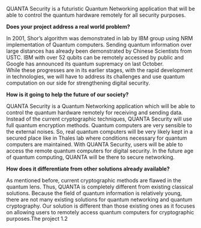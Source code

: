QUANTA Security is a futuristic Quantum Networking application that will be able to control the quantum hardware remotely for all security purposes.

<b> Does your project address a real world problem? </b>

In 2001, Shor’s algorithm was demonstrated in lab by IBM group using NRM implementation of Quantum computers.
Sending quantum information over large distances has already been demonstrated by Chinese Scientists from USTC.
IBM with over 52 qubits can be remotely accessed by public and Google has announced its quantum supremacy on last October.  
While these progresses are in its earlier stages, with the rapid development in technologies,
we will have to address its challenges  and use quantum computation on our side for strengthening digital security.

<b> How is it going to help the future of our society? </b>

QUANTA Security is a Quantum Networking application which will be able to control the quantum hardware remotely for receiving and sending data. Instead of the current cryptographic techniques, QUANTA Security will use full quantum encryption methods. Quantum computers are very sensible to the external noises. So, real quantum computers will be very likely kept in a secured place like in Thales lab where conditions necessary for quantum computers are maintained. With QUANTA Security, users will be able to access the remote quantum computers for digital security. In the future age of quantum computing, QUANTA will be there to secure networking.

<b> How does it differentiate from other solutions already available? </b>

As mentioned before,  current cryptographic methods are flawed in the quantum lens. Thus, QUANTA is completely different from existing classical solutions. Because the field of quantum information is relatively young, there are not many existing solutions for quantum networking and quantum cryptography. Our solution is different than those existing ones as it focuses on allowing users to remotely access quantum computers for cryptographic purposes.The project 1.2
